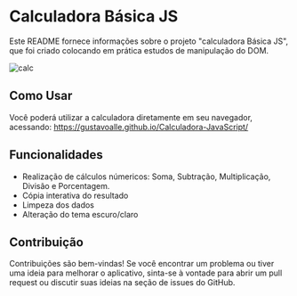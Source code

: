 # Calculadora Básica JS

Este README fornece informações sobre o projeto "calculadora Básica JS", que foi criado colocando em prática estudos de manipulação do DOM.

<img alt="calc" src="https://photos.app.goo.gl/2mqEYwSUujeBDjev6">

## Como Usar

Você poderá utilizar a calculadora diretamente em seu navegador, acessando: https://gustavoalle.github.io/Calculadora-JavaScript/

## Funcionalidades

- Realização de cálculos númericos: 
  Soma, Subtração, Multiplicação, Divisão e Porcentagem.
- Cópia interativa do resultado
- Limpeza dos dados
- Alteração do tema escuro/claro

## Contribuição

Contribuições são bem-vindas! Se você encontrar um problema ou tiver uma ideia para melhorar o aplicativo, sinta-se à vontade para abrir um pull request ou discutir suas ideias na seção de issues do GitHub.

